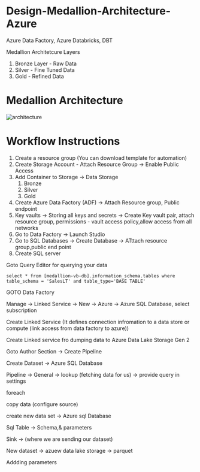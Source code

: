 # Design-Medallion-Architecture-Azure
Azure Data Factory, Azure Databricks, DBT

Medallion Architetcure Layers
1. Bronze Layer - Raw Data
2. Silver - Fine Tuned Data
3. Gold - Refined Data



# Medallion Architecture

![architecture](https://res.cloudinary.com/vaibhav-codexpress/image/upload/v1742141108/System_Architecture_t53bsm.jpg)

# Workflow Instructions

1. Create a resource group (You can download template for automation) 
2. Create Storage Account - Attach Resource Group -> Enable Public Access
3. Add Container to Storage -> Data Storage
    1. Bronze
    2. Silver
    3. Gold
4. Create Azure Data Factory (ADF) -> Attach Resource group, Public endpoint
5. Key vaults -> Storing all keys and secrets -> Create Key vault pair, attach resource group, permissions - vault access policy,allow access from all networks
6. Go to Data Factory -> Launch Studio
7. Go to SQL Databases -> Create Database -> ATttach resource group,public end point
8. Create SQL server 

Goto Query Editor for querying your data

```
select * from [medallion-vb-db].information_schema.tables where table_schema = 'SalesLT' and table_type='BASE TABLE'
```

GOTO Data Factory

Manage -> Linked Service -> New -> Azure -> Azure SQL Database, select subscription

Create Linked Service (It defines connection infromation to a data store or compute (link access from data factory to azure))

Create Linked service fro dumping data to Azure Data Lake Storage Gen 2

Goto Author Section -> Create Pipeline

Create Dataset -> Azure SQL Database

Pipeline -> General -> lookup (fetching data for us) -> provide query in settings

foreach

copy data (configure source)

create new data set -> Azure sql Database

Sql Table -> Schema,& parameters

Sink -> (where we are sending our dataset)

New dataset -> azuew data lake storage -> parquet 

Addding parameters




